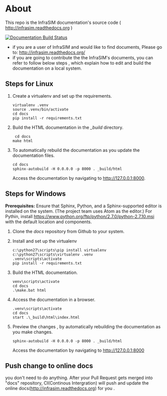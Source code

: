 # About

This repo is the InfraSIM documentation's source code ( http://infrasim.readthedocs.org )

[![Documentation Build Status](https://readthedocs.org/projects/infrasim/badge/?version=latest)](https://readthedocs.org/projects/infrasim/?badge=latest)

- if you are a user of InfraSIM and would like to find documents, Please go to:  http://infrasim.readthedocs.org/
- if you are going to contribute the the InfraSIM's documents, you can refer to follow below steps , which explain how to edit and build the documentation on a local system.

## Steps for Linux

1. Create a virtualenv and set up the requirements.

   ```    
   virtualenv .venv
   source .venv/bin/activate
   cd docs
   pip install -r requirements.txt
   ```

2. Build the HTML documentation in the *_build* directory.

   ```
    cd docs
   make html
   ```

3. To automatically rebuild the documentation as you update the documentation files.

    ```
    cd docs
   sphinx-autobuild -H 0.0.0.0 -p 8000 . _build/html
    ```

   Access the documentation by navigating to http://127.0.0.1:8000.

## Steps for Windows

**Prerequisites:** Ensure that Sphinx, Python, and a Sphinx-supported editor is installed on the system. (The project team uses Atom as the editor.) For Pythin, install https://www.python.org/ftp/python/2.7.0/python-2.7.10.msi with the default location and components.


1. Clone the *docs* repository from Github to your system.

2. Install and set up the virtualenv

   ```
   c:\python27\scripts\pip install virtualenv
   c:\python27\scripts\virtualenv .venv
   .venv\scripts\activate
   pip install -r requirements.txt
   ```

3. Build the HTML documentation.

   ```
   venv\scripts\activate
   cd docs
   .\make.bat html
   ```

4. Access the documentation in a browser.

   ```
   .venv\scripts\activate
   cd docs
   start .\_build\html\index.html
   ```

5. Preview the changes , by automatically rebuilding the documentation as you make changes.

   ```
   sphinx-autobuild -H 0.0.0.0 -p 8000 . _build/html
   ```

   Access the documentation by navigating to http://127.0.0.1:8000

## Push change to online docs

   you don't need to do anything. After your Pull Request gets merged into "docs" repository, CI(Continous Intergration) will push and update the online docs(http://infrasim.readthedocs.org) for you .
